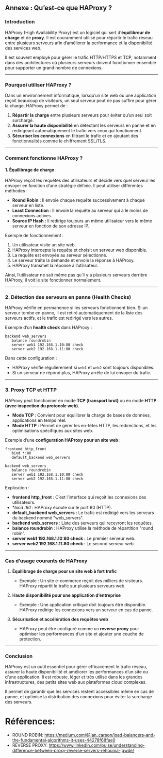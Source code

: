 ## **Annexe : Qu’est-ce que HAProxy ?**  

### **Introduction**  

HAProxy (High Availability Proxy) est un logiciel qui sert d’**équilibreur de charge** et de **proxy**. Il est couramment utilisé pour répartir le trafic réseau entre plusieurs serveurs afin d’améliorer la performance et la disponibilité des services web.  

Il est souvent employé pour gérer le trafic HTTP/HTTPS et TCP, notamment dans des architectures où plusieurs serveurs doivent fonctionner ensemble pour supporter un grand nombre de connexions.  

---

### **Pourquoi utiliser HAProxy ?**  

Dans un environnement informatique, lorsqu’un site web ou une application reçoit beaucoup de visiteurs, un seul serveur peut ne pas suffire pour gérer la charge. HAProxy permet de :  

1. **Répartir la charge** entre plusieurs serveurs pour éviter qu’un seul soit surchargé.  
2. **Assurer la haute disponibilité** en détectant les serveurs en panne et en redirigeant automatiquement le trafic vers ceux qui fonctionnent.  
3. **Sécuriser les connexions** en filtrant le trafic et en ajoutant des fonctionnalités comme le chiffrement SSL/TLS.  

---

### **Comment fonctionne HAProxy ?**  

#### **1. Équilibrage de charge**  

HAProxy reçoit les requêtes des utilisateurs et décide vers quel serveur les envoyer en fonction d’une stratégie définie. Il peut utiliser différentes méthodes :  

- **Round Robin** : Il envoie chaque requête successivement à chaque serveur en liste.  
- **Least Connection** : Il envoie la requête au serveur qui a le moins de connexions actives.  
- **Source IP Hash** : Il redirige toujours un même utilisateur vers le même serveur en fonction de son adresse IP.  

Exemple de fonctionnement :  

1. Un utilisateur visite un site web.  
2. HAProxy intercepte la requête et choisit un serveur web disponible.  
3. La requête est envoyée au serveur sélectionné.  
4. Le serveur traite la demande et envoie la réponse à HAProxy.  
5. HAProxy transmet la réponse à l’utilisateur.  

Ainsi, l’utilisateur ne sait même pas qu’il y a plusieurs serveurs derrière HAProxy, il voit le site fonctionner normalement.  

---

### **2. Détection des serveurs en panne (Health Checks)**  

HAProxy vérifie en permanence si les serveurs fonctionnent bien. Si un serveur tombe en panne, il est retiré automatiquement de la liste des serveurs actifs, et le trafic est redirigé vers les autres.  

Exemple d’un **health check** dans HAProxy :  
```haproxy
backend web_servers
   balance roundrobin
   server web1 192.168.1.10:80 check
   server web2 192.168.1.11:80 check
```
Dans cette configuration :  
- HAProxy vérifie régulièrement si `web1` et `web2` sont toujours disponibles.  
- Si un serveur ne répond plus, HAProxy arrête de lui envoyer du trafic.  

---

### **3. Proxy TCP et HTTP**  

HAProxy peut fonctionner en mode **TCP (transport brut)** ou en mode **HTTP (avec inspection du protocole web)**.  

- **Mode TCP** : Convient pour équilibrer la charge de bases de données, applications en temps réel.  
- **Mode HTTP** : Permet de gérer les en-têtes HTTP, les redirections, et les optimisations spécifiques aux sites web.  

Exemple d’une **configuration HAProxy pour un site web** :  
```haproxy
frontend http_front
   bind *:80
   default_backend web_servers

backend web_servers
   balance roundrobin
   server web1 192.168.1.10:80 check
   server web2 192.168.1.11:80 check
```
Explication :  
- **frontend http_front** : C’est l’interface qui reçoit les connexions des utilisateurs.  
- **bind *:80** : HAProxy écoute sur le port 80 (HTTP).  
- **default_backend web_servers** : Le trafic est redirigé vers les serveurs du backend nommé "web_servers".  
- **backend web_servers** : Liste des serveurs qui recevront les requêtes.  
- **balance roundrobin** : HAProxy utilise la méthode de répartition "round robin".  
- **server web1 192.168.1.10:80 check** : Le premier serveur web.  
- **server web2 192.168.1.11:80 check** : Le second serveur web.  

---

### **Cas d’usage courants de HAProxy**  

1. **Équilibrage de charge pour un site web à fort trafic**  
   - Exemple : Un site e-commerce reçoit des milliers de visiteurs. HAProxy répartit le trafic sur plusieurs serveurs web.  

2. **Haute disponibilité pour une application d’entreprise**  
   - Exemple : Une application critique doit toujours être disponible. HAProxy redirige les connexions vers un serveur en cas de panne.  

3. **Sécurisation et accélération des requêtes web**  
   - HAProxy peut être configuré comme un **reverse proxy** pour optimiser les performances d’un site et ajouter une couche de protection.  

---

### **Conclusion**  

HAProxy est un outil essentiel pour gérer efficacement le trafic réseau, assurer la haute disponibilité et améliorer les performances d’un site ou d’une application. Il est robuste, léger et très utilisé dans les grandes infrastructures, des petits sites web aux plateformes cloud complexes.  

Il permet de garantir que les services restent accessibles même en cas de panne, et optimise la distribution des connexions pour éviter la surcharge des serveurs.

# Références: 
- ROUND ROBIN: https://medium.com/@Ian_carson/load-balancers-and-the-fundamental-algorithms-it-uses-44278f68fae0
- REVERSE PROXY: https://www.linkedin.com/pulse/understanding-difference-between-proxy-reverse-servers-rehouma-jgwde/
